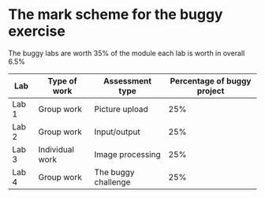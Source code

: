 The mark scheme for the buggy exercise
======================================
The buggy labs are worth 35% of the module each lab is worth in overall 6.5%

| Lab | Type of work      | Assessment type     | Percentage of buggy project
|-------|-----------------|---------------------|----------------------------
| Lab 1 | Group work      | Picture upload      | 25%
|Lab 2  | Group work      | Input/output        | 25%
|Lab 3  | Individual work | Image processing    | 25%
|Lab 4  | Group work      | The buggy challenge | 25%
